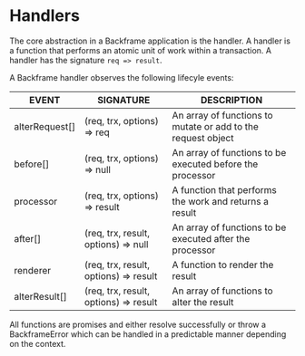 # Handlers
The core abstraction in a Backframe application is the handler. A handler is a
function that performs an atomic unit of work within a transaction. A handler
has the signature `req => result`.

A Backframe handler observes the following lifecyle events:

| EVENT          | SIGNATURE                             | DESCRIPTION                                                  |
|----------------|---------------------------------------|--------------------------------------------------------------|
| alterRequest[] | (req, trx, options) => req            | An array of functions to mutate or add to the request object |
| before[]       | (req, trx, options) => null           | An array of functions to be executed before the processor    |
| processor      | (req, trx, options) => result         | A function that performs the work and returns a result       |
| after[]        | (req, trx, result, options) => null   | An array of functions to be executed after the processor     |
| renderer       | (req, trx, result, options) => result | A function to render the result                              |
| alterResult[]  | (req, trx, result, options) => result | An array of functions to alter the result                    |

All functions are promises and either resolve successfully or throw a BackframeError
which can be handled in a predictable manner depending on the context.

